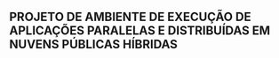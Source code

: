## PROJETO DE AMBIENTE DE EXECUÇÃO DE APLICAÇÕES PARALELAS E DISTRIBUÍDAS EM NUVENS PÚBLICAS HÍBRIDAS
